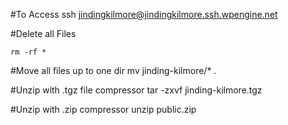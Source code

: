 #To Access
ssh jindingkilmore@jindingkilmore.ssh.wpengine.net

#Delete all Files 
```
rm -rf *
```
#Move all files up to one dir
mv jinding-kilmore/* . 

#Unzip with .tgz file compressor
tar -zxvf jinding-kilmore.tgz

#Unzip with .zip compressor
unzip public.zip
